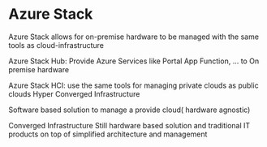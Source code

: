 # Azure Stack

Azure Stack allows for on-premise hardware to be managed with the same tools as cloud-infrastructure

Azure Stack Hub:  Provide Azure Services like Portal App Function, ... to On premise hardware

Azure Stack HCI:  use the same tools for managing private clouds as public clouds
    Hyper Converged Infrastructure

Software based solution to manage a provide cloud( hardware agnostic)

Converged Infrastructure
Still hardware based solution and traditional IT products on top of simplified architecture and management
